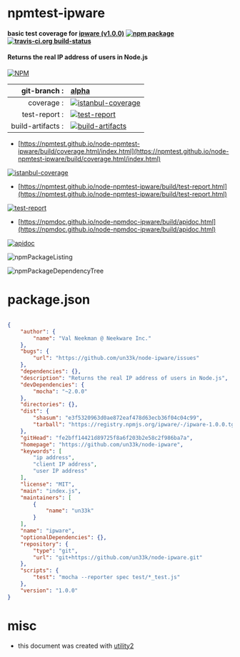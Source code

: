 # npmtest-ipware

#### basic test coverage for  [ipware (v1.0.0)](https://github.com/un33k/node-ipware)  [![npm package](https://img.shields.io/npm/v/npmtest-ipware.svg?style=flat-square)](https://www.npmjs.org/package/npmtest-ipware) [![travis-ci.org build-status](https://api.travis-ci.org/npmtest/node-npmtest-ipware.svg)](https://travis-ci.org/npmtest/node-npmtest-ipware)

#### Returns the real IP address of users in Node.js

[![NPM](https://nodei.co/npm/ipware.png?downloads=true&downloadRank=true&stars=true)](https://www.npmjs.com/package/ipware)

| git-branch : | [alpha](https://github.com/npmtest/node-npmtest-ipware/tree/alpha)|
|--:|:--|
| coverage : | [![istanbul-coverage](https://npmtest.github.io/node-npmtest-ipware/build/coverage.badge.svg)](https://npmtest.github.io/node-npmtest-ipware/build/coverage.html/index.html)|
| test-report : | [![test-report](https://npmtest.github.io/node-npmtest-ipware/build/test-report.badge.svg)](https://npmtest.github.io/node-npmtest-ipware/build/test-report.html)|
| build-artifacts : | [![build-artifacts](https://npmtest.github.io/node-npmtest-ipware/glyphicons_144_folder_open.png)](https://github.com/npmtest/node-npmtest-ipware/tree/gh-pages/build)|

- [https://npmtest.github.io/node-npmtest-ipware/build/coverage.html/index.html](https://npmtest.github.io/node-npmtest-ipware/build/coverage.html/index.html)

[![istanbul-coverage](https://npmtest.github.io/node-npmtest-ipware/build/screenCapture.buildCi.browser.%252Ftmp%252Fbuild%252Fcoverage.lib.html.png)](https://npmtest.github.io/node-npmtest-ipware/build/coverage.html/index.html)

- [https://npmtest.github.io/node-npmtest-ipware/build/test-report.html](https://npmtest.github.io/node-npmtest-ipware/build/test-report.html)

[![test-report](https://npmtest.github.io/node-npmtest-ipware/build/screenCapture.buildCi.browser.%252Ftmp%252Fbuild%252Ftest-report.html.png)](https://npmtest.github.io/node-npmtest-ipware/build/test-report.html)

- [https://npmdoc.github.io/node-npmdoc-ipware/build/apidoc.html](https://npmdoc.github.io/node-npmdoc-ipware/build/apidoc.html)

[![apidoc](https://npmdoc.github.io/node-npmdoc-ipware/build/screenCapture.buildCi.browser.%252Ftmp%252Fbuild%252Fapidoc.html.png)](https://npmdoc.github.io/node-npmdoc-ipware/build/apidoc.html)

![npmPackageListing](https://npmtest.github.io/node-npmtest-ipware/build/screenCapture.npmPackageListing.svg)

![npmPackageDependencyTree](https://npmtest.github.io/node-npmtest-ipware/build/screenCapture.npmPackageDependencyTree.svg)



# package.json

```json

{
    "author": {
        "name": "Val Neekman @ Neekware Inc."
    },
    "bugs": {
        "url": "https://github.com/un33k/node-ipware/issues"
    },
    "dependencies": {},
    "description": "Returns the real IP address of users in Node.js",
    "devDependencies": {
        "mocha": "~2.0.0"
    },
    "directories": {},
    "dist": {
        "shasum": "e3f5320963d0ae872eaf478d63ecb36f04c04c99",
        "tarball": "https://registry.npmjs.org/ipware/-/ipware-1.0.0.tgz"
    },
    "gitHead": "fe2bff14421d89725f8a6f203b2e58c2f986ba7a",
    "homepage": "https://github.com/un33k/node-ipware",
    "keywords": [
        "ip address",
        "client IP address",
        "user IP address"
    ],
    "license": "MIT",
    "main": "index.js",
    "maintainers": [
        {
            "name": "un33k"
        }
    ],
    "name": "ipware",
    "optionalDependencies": {},
    "repository": {
        "type": "git",
        "url": "git+https://github.com/un33k/node-ipware.git"
    },
    "scripts": {
        "test": "mocha --reporter spec test/*_test.js"
    },
    "version": "1.0.0"
}
```



# misc
- this document was created with [utility2](https://github.com/kaizhu256/node-utility2)
